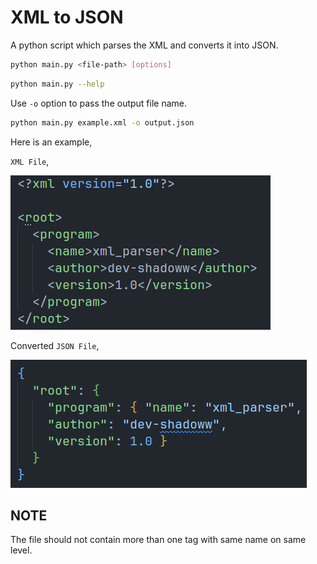 # XML to JSON

A python script which parses the XML and converts it into JSON.

```bash
python main.py <file-path> [options]
```

```bash
python main.py --help
```

Use `-o` option to pass the output file name.

```bash
python main.py example.xml -o output.json
```

Here is an example,

`XML File`,

![xml file](/assets/xml.png)

Converted `JSON File`,

![json file](/assets/json.png)

## NOTE

The file should not contain more than one tag with same name on same level.
